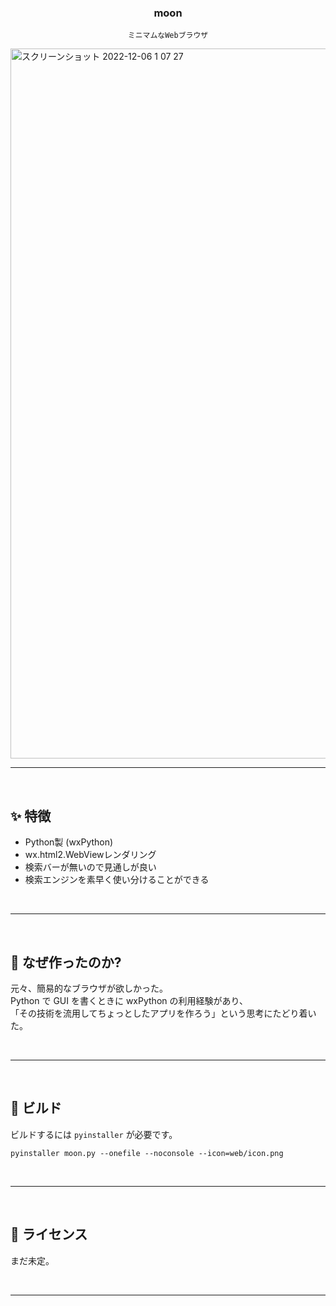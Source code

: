 <h3 align="center"><b>moon</b></h3>
<p align="center">
<code>ミニマムなWebブラウザ</code>
</p>
<img width="1136" alt="スクリーンショット 2022-12-06 1 07 27" src="https://user-images.githubusercontent.com/88177671/205685066-d6012c26-2a77-4333-8842-c7cf5c5092b5.png">

<hr>
<br>

## ✨ 特徴
- Python製 (wxPython)
- wx.html2.WebViewレンダリング
- 検索バーが無いので見通しが良い
- 検索エンジンを素早く使い分けることができる

<br>
<hr>
<br>

## 🌱 なぜ作ったのか?
元々、簡易的なブラウザが欲しかった。  
Python で GUI を書くときに wxPython の利用経験があり、  
「その技術を流用してちょっとしたアプリを作ろう」という思考にたどり着いた。

<br>
<hr>
<br>

## 🔨 ビルド
ビルドするには <code>pyinstaller</code> が必要です。
```
pyinstaller moon.py --onefile --noconsole --icon=web/icon.png
```
<br>
<hr>
<br>

## 📝 ライセンス
まだ未定。

<br>
<hr>
<br>